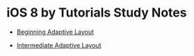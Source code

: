 # iOS 8 by Tutorials Study Notes


- [Beginning Adaptive Layout]()

- [Intermediate Adaptive Layout](https://github.com/949478479/iOS-8-by-Tutorials-Study-Notes/blob/Intermediate-Adaptive-Layout/README.md)